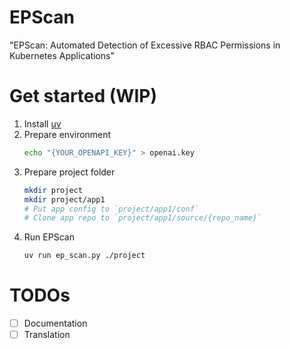 # EPScan
"EPScan: Automated Detection of Excessive RBAC Permissions in Kubernetes Applications"

# Get started (WIP)

1. Install [uv](https://github.com/astral-sh/uv)
2. Prepare environment
   ```bash
   echo "{YOUR_OPENAPI_KEY}" > openai.key
   ```
3. Prepare project folder
   ```bash
   mkdir project
   mkdir project/app1
   # Put app config to `project/app1/conf`
   # Clone app repo to `project/app1/source/{repo_name}`
   ```
4. Run EPScan
   ```bash
   uv run ep_scan.py ./project
   ```

# TODOs

- [ ] Documentation
- [ ] Translation
